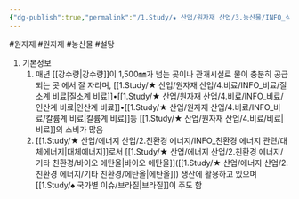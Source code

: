```yaml
---
{"dg-publish":true,"permalink":"/1.Study/★ 산업/원자재 산업/3.농산물/INFO_식량,가축 등/사탕수수/","created":"2023-05-30T12:28:41.263+09:00","updated":"2025-06-26T13:28:28.208+09:00"}
---
```


#원자재  #원자재  #농산물 #설탕


1. 기본정보
	1. 매년 [[강수량\|강수량]]이 1,500㎜가 넘는 곳이나 관개시설로 물이 충분히 공급되는 곳 에서 잘 자라며, [[1.Study/★ 산업/원자재 산업/4.비료/INFO_비료/질소계 비료\|질소계 비료]]•[[1.Study/★ 산업/원자재 산업/4.비료/INFO_비료/인산계 비료\|인산계 비료]]•[[1.Study/★ 산업/원자재 산업/4.비료/INFO_비료/칼륨계 비료\|칼륨계 비료]]등 [[1.Study/★ 산업/원자재 산업/4.비료/비료\|비료]]의 소비가 많음 
	2. [[1.Study/★ 산업/에너지 산업/2.친환경 에너지/INFO_친환경 에너지 관련/대체에너지\|대체에너지]]로서 [[1.Study/★ 산업/에너지 산업/2.친환경 에너지/기타 친환경/바이오 에탄올\|바이오 에탄올]]([[1.Study/★ 산업/에너지 산업/2.친환경 에너지/기타 친환경/에탄올\|에탄올]]) 생산에 활용하고 있으며 [[1.Study/♠ 국가별 이슈/브라질\|브라질]]이 주도 함